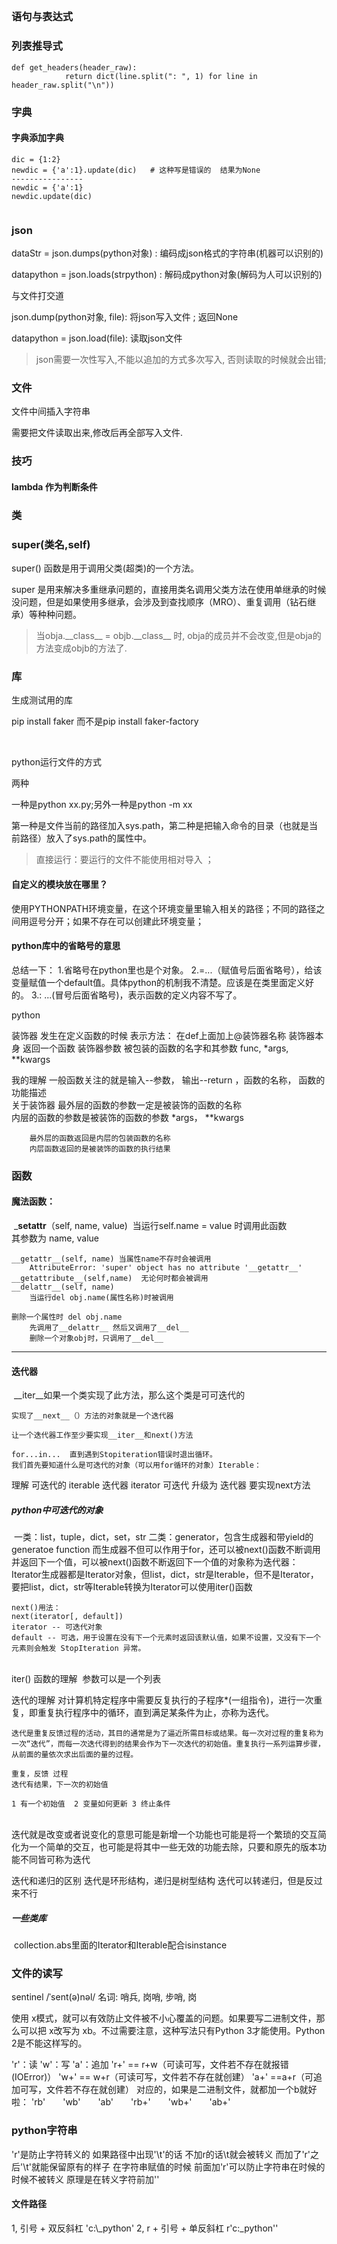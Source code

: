 ## 



### 语句与表达式





### 列表推导式

```
def get_headers(header_raw):  
			return dict(line.split(": ", 1) for line in header_raw.split("\n"))  
```



### 字典

#### 字典添加字典

```
dic = {1:2} 
newdic = {'a':1}.update(dic)   # 这种写是错误的  结果为None  
----------------
newdic = {'a':1}
newdic.update(dic)


```

### json

dataStr = json.dumps(python对象)  :   编码成json格式的字符串(机器可以识别的)

datapython = json.loads(strpython) : 解码成python对象(解码为人可以识别的)

与文件打交道

json.dump(python对象, file):   将json写入文件 ; 返回None

datapython = json.load(file): 读取json文件 

> json需要一次性写入,不能以追加的方式多次写入, 否则读取的时候就会出错;





### 文件

文件中间插入字符串

需要把文件读取出来,修改后再全部写入文件.  



### 技巧

#### lambda 作为判断条件



### 类

### super(类名,self)

super() 函数是用于调用父类(超类)的一个方法。

super 是用来解决多重继承问题的，直接用类名调用父类方法在使用单继承的时候没问题，但是如果使用多继承，会涉及到查找顺序（MRO）、重复调用（钻石继承）等种种问题。



> 当obja.\_\_class\_\_ = objb.\_\_class\_\_ 时, obja的成员并不会改变,但是obja的方法变成objb的方法了.

### 库

生成测试用的库

pip install faker   而不是pip install faker-factory   

​	

python运行文件的方式

两种

一种是python xx.py;另外一种是python -m xx

第一种是文件当前的路径加入sys.path，第二种是把输入命令的目录（也就是当前路径）放入了sys.path的属性中。



>  直接运行：要运行的文件不能使用相对导入 ； 



#### 自定义的模块放在哪里？

使用PYTHONPATH环境变量，在这个环境变量里输入相关的路径；不同的路径之间用逗号分开；如果不存在可以创建此环境变量；



#### python库中的省略号的意思

总结一下：
1.省略号在python里也是个对象。
2.=...（赋值号后面省略号），给该变量赋值一个default值。具体python的机制我不清楚。应该是在类里面定义好的。
3.: ...(冒号后面省略号)，表示函数的定义内容不写了。



python

装饰器
	发生在定义函数的时候
	表示方法：
		在def上面加上@装饰器名称
	装饰器本身
		返回一个函数
	装饰器参数
		被包装的函数的名字和其参数 
		func, *args, **kwargs
		
我的理解 
	一般函数关注的就是输入--参数， 输出--return  ，函数的名称， 函数的功能描述  
	关于装饰器
		最外层的函数的参数一定是被装饰的函数的名称  
		内层的函数的参数是被装饰的函数的参数 *args， **kwargs  
		

		最外层的函数返回是内层的包装函数的名称  
		内层函数返回的是被装饰的函数的执行结果  



### 函数

#### 魔法函数：

​	___setattr__（self, name, value)
​		当运行self.name = value 时调用此函数  
​		其参数为 name, value 
​		

	__getattr__(self, name) 当属性name不存时会被调用 
		AttributeError: 'super' object has no attribute '__getattr__'
	__getattribute__(self,name)  无论何时都会被调用 
	__delattr__(self, name) 
		当运行del obj.name(属性名称)时被调用 
		
	删除一个属性时 del obj.name 
		先调用了__delattr__ 然后又调用了__del__ 
		删除一个对象obj时，只调用了__del__

----------------------------------------------
#### 迭代器

​	__iter__如果一个类实现了此方法，那么这个类是可可迭代的
​	

	实现了__next__（）方法的对象就是一个迭代器
	
	让一个迭代器工作至少要实现__iter__和next()方法
	
	for...in...  直到遇到Stopiteration错误时退出循环。
	我们首先要知道什么是可迭代的对象（可以用for循环的对象）Iterable：

理解
	可迭代的  iterable  迭代器 iterator
	可迭代 升级为 迭代器  要实现next方法  
	

##### python中可迭代的对象

​	一类：list，tuple，dict，set，str
​	二类：generator，包含生成器和带yield的generatoe function
​	而生成器不但可以作用于for，还可以被next()函数不断调用并返回下一个值，可以被next()函数不断返回下一个值的对象称为迭代器：Iterator
​	生成器都是Iterator对象，但list，dict，str是Iterable，但不是Iterator，要把list，dict，str等Iterable转换为Iterator可以使用iter()函数

	next()用法：
	next(iterator[, default])
	iterator -- 可迭代对象
	default -- 可选，用于设置在没有下一个元素时返回该默认值，如果不设置，又没有下一个元素则会触发 StopIteration 异常。


​	
iter() 函数的理解
​	参数可以是一个列表

迭代的理解
	对计算机特定程序中需要反复执行的子程序*(一组指令)，进行一次重复，即重复执行程序中的循环，直到满足某条件为止，亦称为迭代。

	迭代是重复反馈过程的活动，其目的通常是为了逼近所需目标或结果。每一次对过程的重复称为一次“迭代”，而每一次迭代得到的结果会作为下一次迭代的初始值。重复执行一系列运算步骤，从前面的量依次求出后面的量的过程。
	
	重复，反馈 过程
	迭代有结果，下一次的初始值
	
	1 有一个初始值  2 变量如何更新 3 终止条件


​	
​	迭代就是改变或者说变化的意思可能是新增一个功能也可能是将一个繁琐的交互简化为一个简单的交互，也可能是将其中一些无效的功能去除，只要和原先的版本功能不同皆可称为迭代

迭代和递归的区别
	迭代是环形结构，递归是树型结构
	迭代可以转递归，但是反过来不行
	
##### 一些类库

​	collection.abs里面的Iterator和Iterable配合isinstance



### 文件的读写

sentinel
/ˈsent(ə)nəl/
名词: 哨兵, 岗哨, 步哨, 岗



使用 x模式，就可以有效防止文件被不小心覆盖的问题。如果要写二进制文件，那么可以把 x改写为 xb。不过需要注意，这种写法只有Python 3才能使用。Python 2是不能这样写的。

'r'：读
'w'：写
'a'：追加
'r+' == r+w（可读可写，文件若不存在就报错(IOError)）
'w+' == w+r（可读可写，文件若不存在就创建）
'a+' ==a+r（可追加可写，文件若不存在就创建）
对应的，如果是二进制文件，就都加一个b就好啦：
'rb'　　'wb'　　'ab'　　'rb+'　　'wb+'　　'ab+'

### python字符串

'r'是防止字符转义的 如果路径中出现'\t'的话 不加r的话\t就会被转义 而加了'r'之后'\t'就能保留原有的样子
在字符串赋值的时候 前面加'r'可以防止字符串在时候的时候不被转义 原理是在转义字符前加'\'

#### 文件路径

1,  引号 + 双反斜杠  'c:\\_python'
2,  r + 引号 + 单反斜杠   r'c:\_python''